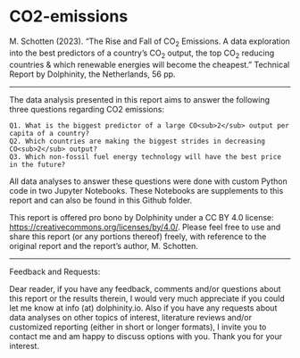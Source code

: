 # CO2-emissions

M. Schotten (2023).  “The Rise and Fall of CO<sub>2</sub> Emissions.  A data exploration into the best predictors of a country’s CO<sub>2</sub> output, the top CO<sub>2</sub> reducing countries & which renewable energies will become the cheapest.”  Technical Report by Dolphinity, the Netherlands, 56 pp.

_______________________________________________________________________________________________________________

The data analysis presented in this report aims to answer the following three questions regarding CO2 emissions:

    Q1.	What is the biggest predictor of a large CO<sub>2</sub> output per capita of a country?
    Q2.	Which countries are making the biggest strides in decreasing CO<sub>2</sub> output?
    Q3.	Which non-fossil fuel energy technology will have the best price in the future?

All data analyses to answer these questions were done with custom Python code in two Jupyter Notebooks.  These Notebooks are supplements to this report and can also be found in this Github folder.


This report is offered pro bono by Dolphinity under a CC BY 4.0 license: https://creativecommons.org/licenses/by/4.0/. Please feel free to use and share this report (or any portions thereof) freely, with reference to the original report and the report’s author, M. Schotten.

_______________________________________________________________________________________________________________

Feedback and Requests:

Dear reader, if you have any feedback, comments and/or questions about this report or the results therein, I would very much appreciate if you could let me know at info (at) dolphinity.io.  Also if you have any requests about data analyses on other topics of interest, literature reviews and/or customized reporting (either in short or longer formats), I invite you to contact me and am happy to discuss options with you.  Thank you for your interest.

